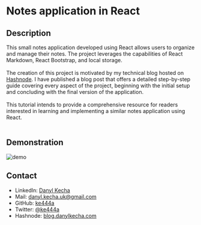 # Notes application in React
## Description
This small notes application developed using React allows users to organize and manage their notes. The project leverages the capabilities of React Markdown, React Bootstrap, and local storage. <br /><br />
The creation of this project is motivated by my technical blog hosted on [Hashnode](https://blog.danylkecha.com/react-notes-app). I have published a blog post that offers a detailed step-by-step guide covering every aspect of the project, beginning with the initial setup and concluding with the final version of the application. <br /><br />
This tutorial intends to provide a comprehensive resource for readers interested in learning and implementing a similar notes application using React.<br /><br />

## Demonstration
![demo](https://github.com/ke444a/react-notes-app/assets/81090139/17de1ab4-7847-4565-ba74-19cf9fbf96de)


## Contact
- LinkedIn: [Danyl Kecha](https://www.linkedin.com/in/danylkecha/)
- Mail: danyl.kecha.uk@gmail.com
- GitHub: [ke444a](https://github.com/ke444a)
- Twitter: [@ke444a](https://twitter.com/ke444a)
- Hashnode: [blog.danylkecha.com](https://blog.danylkecha.com/)
